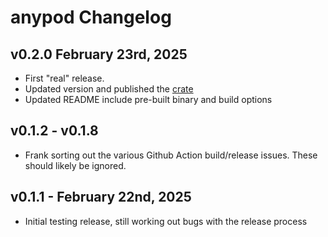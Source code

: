 # anypod Changelog

## v0.2.0 February 23rd, 2025

- First "real" release.
- Updated version and published the [crate](https://crates.io/crates/kube-anypod)
- Updated README include pre-built binary and build options

## v0.1.2 - v0.1.8

- Frank sorting out the various Github Action build/release issues.  These should likely be ignored. 

## v0.1.1 - February 22nd, 2025

- Initial testing release, still working out bugs with the release process
